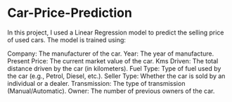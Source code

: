 # Car-Price-Prediction
In this project, I used a Linear Regression model to predict the selling price of used cars. The model is trained using:

Company: The manufacturer of the car.
Year: The year of manufacture.
Present Price: The current market value of the car.
Kms Driven: The total distance driven by the car (in kilometers).
Fuel Type: Type of fuel used by the car (e.g., Petrol, Diesel, etc.).
Seller Type: Whether the car is sold by an individual or a dealer.
Transmission: The type of transmission (Manual/Automatic).
Owner: The number of previous owners of the car.
